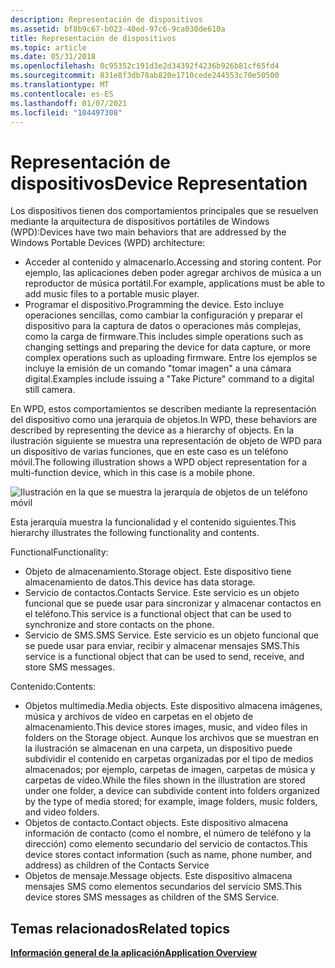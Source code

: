 ```yaml
---
description: Representación de dispositivos
ms.assetid: bf8b9c67-b023-40ed-97c6-9ca030de610a
title: Representación de dispositivos
ms.topic: article
ms.date: 05/31/2018
ms.openlocfilehash: 0c95352c191d3e2d34392f4236b926b81cf65fd4
ms.sourcegitcommit: 831e8f3db78ab820e1710cede244553c70e50500
ms.translationtype: MT
ms.contentlocale: es-ES
ms.lasthandoff: 01/07/2021
ms.locfileid: "104497308"
---
```

# <a name="device-representation"></a><span data-ttu-id="d1510-103">Representación de dispositivos</span><span class="sxs-lookup"><span data-stu-id="d1510-103">Device Representation</span></span>

<span data-ttu-id="d1510-104">Los dispositivos tienen dos comportamientos principales que se resuelven mediante la arquitectura de dispositivos portátiles de Windows (WPD):</span><span class="sxs-lookup"><span data-stu-id="d1510-104">Devices have two main behaviors that are addressed by the Windows Portable Devices (WPD) architecture:</span></span>

-   <span data-ttu-id="d1510-105">Acceder al contenido y almacenarlo.</span><span class="sxs-lookup"><span data-stu-id="d1510-105">Accessing and storing content.</span></span> <span data-ttu-id="d1510-106">Por ejemplo, las aplicaciones deben poder agregar archivos de música a un reproductor de música portátil.</span><span class="sxs-lookup"><span data-stu-id="d1510-106">For example, applications must be able to add music files to a portable music player.</span></span>
-   <span data-ttu-id="d1510-107">Programar el dispositivo.</span><span class="sxs-lookup"><span data-stu-id="d1510-107">Programming the device.</span></span> <span data-ttu-id="d1510-108">Esto incluye operaciones sencillas, como cambiar la configuración y preparar el dispositivo para la captura de datos o operaciones más complejas, como la carga de firmware.</span><span class="sxs-lookup"><span data-stu-id="d1510-108">This includes simple operations such as changing settings and preparing the device for data capture, or more complex operations such as uploading firmware.</span></span> <span data-ttu-id="d1510-109">Entre los ejemplos se incluye la emisión de un comando "tomar imagen" a una cámara digital.</span><span class="sxs-lookup"><span data-stu-id="d1510-109">Examples include issuing a "Take Picture" command to a digital still camera.</span></span>

<span data-ttu-id="d1510-110">En WPD, estos comportamientos se describen mediante la representación del dispositivo como una jerarquía de objetos.</span><span class="sxs-lookup"><span data-stu-id="d1510-110">In WPD, these behaviors are described by representing the device as a hierarchy of objects.</span></span> <span data-ttu-id="d1510-111">En la ilustración siguiente se muestra una representación de objeto de WPD para un dispositivo de varias funciones, que en este caso es un teléfono móvil.</span><span class="sxs-lookup"><span data-stu-id="d1510-111">The following illustration shows a WPD object representation for a multi-function device, which in this case is a mobile phone.</span></span>

![Ilustración en la que se muestra la jerarquía de objetos de un teléfono móvil](images/wpd-overview-figure3.gif)

<span data-ttu-id="d1510-113">Esta jerarquía muestra la funcionalidad y el contenido siguientes.</span><span class="sxs-lookup"><span data-stu-id="d1510-113">This hierarchy illustrates the following functionality and contents.</span></span>

<span data-ttu-id="d1510-114">Functional</span><span class="sxs-lookup"><span data-stu-id="d1510-114">Functionality:</span></span>

-   <span data-ttu-id="d1510-115">Objeto de almacenamiento.</span><span class="sxs-lookup"><span data-stu-id="d1510-115">Storage object.</span></span> <span data-ttu-id="d1510-116">Este dispositivo tiene almacenamiento de datos.</span><span class="sxs-lookup"><span data-stu-id="d1510-116">This device has data storage.</span></span>
-   <span data-ttu-id="d1510-117">Servicio de contactos.</span><span class="sxs-lookup"><span data-stu-id="d1510-117">Contacts Service.</span></span> <span data-ttu-id="d1510-118">Este servicio es un objeto funcional que se puede usar para sincronizar y almacenar contactos en el teléfono.</span><span class="sxs-lookup"><span data-stu-id="d1510-118">This service is a functional object that can be used to synchronize and store contacts on the phone.</span></span>
-   <span data-ttu-id="d1510-119">Servicio de SMS.</span><span class="sxs-lookup"><span data-stu-id="d1510-119">SMS Service.</span></span> <span data-ttu-id="d1510-120">Este servicio es un objeto funcional que se puede usar para enviar, recibir y almacenar mensajes SMS.</span><span class="sxs-lookup"><span data-stu-id="d1510-120">This service is a functional object that can be used to send, receive, and store SMS messages.</span></span>

<span data-ttu-id="d1510-121">Contenido:</span><span class="sxs-lookup"><span data-stu-id="d1510-121">Contents:</span></span>

-   <span data-ttu-id="d1510-122">Objetos multimedia.</span><span class="sxs-lookup"><span data-stu-id="d1510-122">Media objects.</span></span> <span data-ttu-id="d1510-123">Este dispositivo almacena imágenes, música y archivos de vídeo en carpetas en el objeto de almacenamiento.</span><span class="sxs-lookup"><span data-stu-id="d1510-123">This device stores images, music, and video files in folders on the Storage object.</span></span> <span data-ttu-id="d1510-124">Aunque los archivos que se muestran en la ilustración se almacenan en una carpeta, un dispositivo puede subdividir el contenido en carpetas organizadas por el tipo de medios almacenados; por ejemplo, carpetas de imagen, carpetas de música y carpetas de vídeo.</span><span class="sxs-lookup"><span data-stu-id="d1510-124">While the files shown in the illustration are stored under one folder, a device can subdivide content into folders organized by the type of media stored; for example, image folders, music folders, and video folders.</span></span>
-   <span data-ttu-id="d1510-125">Objetos de contacto.</span><span class="sxs-lookup"><span data-stu-id="d1510-125">Contact objects.</span></span> <span data-ttu-id="d1510-126">Este dispositivo almacena información de contacto (como el nombre, el número de teléfono y la dirección) como elemento secundario del servicio de contactos.</span><span class="sxs-lookup"><span data-stu-id="d1510-126">This device stores contact information (such as name, phone number, and address) as children of the Contacts Service</span></span>
-   <span data-ttu-id="d1510-127">Objetos de mensaje.</span><span class="sxs-lookup"><span data-stu-id="d1510-127">Message objects.</span></span> <span data-ttu-id="d1510-128">Este dispositivo almacena mensajes SMS como elementos secundarios del servicio SMS.</span><span class="sxs-lookup"><span data-stu-id="d1510-128">This device stores SMS messages as children of the SMS Service.</span></span>

## <a name="related-topics"></a><span data-ttu-id="d1510-129">Temas relacionados</span><span class="sxs-lookup"><span data-stu-id="d1510-129">Related topics</span></span>

<dl> <dt>

[<span data-ttu-id="d1510-130">**Información general de la aplicación**</span><span class="sxs-lookup"><span data-stu-id="d1510-130">**Application Overview**</span></span>](application-overview.md)
</dt> </dl>

 

 



